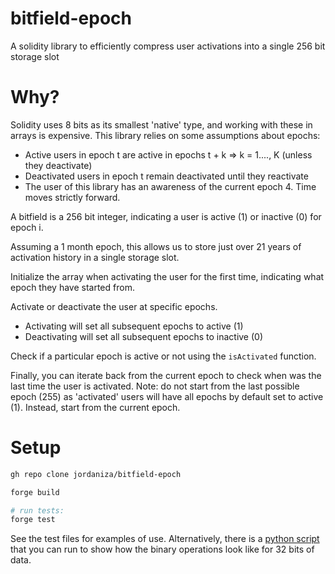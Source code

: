 # bitfield-epoch

A solidity library to efficiently compress user activations into a single 256 bit storage slot

# Why?

Solidity uses 8 bits as its smallest 'native' type, and working with these in arrays
is expensive. This library relies on some assumptions about epochs:

- Active users in epoch t are active in epochs t + k => k = 1...., K (unless they deactivate)
- Deactivated users in epoch t remain deactivated until they reactivate
- The user of this library has an awareness of the current epoch 4. Time moves strictly forward.

A bitfield is a 256 bit integer, indicating a user is active (1) or inactive (0) for epoch i.

Assuming a 1 month epoch, this allows us to store just over 21 years of activation history
in a single storage slot.

Initialize the array when activating the user for the first time, indicating what epoch they have
started from.

Activate or deactivate the user at specific epochs.

- Activating will set all subsequent epochs to active (1)
- Deactivating will set all subsequent epochs to inactive (0)

Check if a particular epoch is active or not using the `isActivated` function.

Finally, you can iterate back from the current epoch to check when was the last time the user
is activated.
Note: do not start from the last possible epoch (255) as 'activated' users will have all epochs by default
set to active (1). Instead, start from the current epoch.

# Setup

```sh
gh repo clone jordaniza/bitfield-epoch

forge build

# run tests:
forge test
```

See the test files for examples of use. Alternatively, there is a [python script](./bitfields.py) that you can run to show how the binary operations look like for 32 bits of data.
